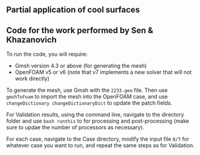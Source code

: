 ## Partial application of cool surfaces
## Code for the work performed by Sen & Khazanovich

To run the code, you will require: 
- Gmsh version 4.3 or above (for generating the mesh)
- OpenFOAM v5 or v6 (note that v7 implements a new solver that will not work directly)

To generate the mesh, use Gmsh with the `2233.geo` file. Then use `gmshToFoam` to import the mesh into the OpenFOAM case, and use `changeDictionary changeDictionaryDict` to update the patch fields. 

For Validation results, using the command line, navigate to the directory folder and use `bash runthis` to for processing and post-processing (make sure to updae the number of processors as necessary).

For each case, navigate to the Case directory, modify the input file `0/T` for whatever case you want to run, and repeat the same steps as for Validation.